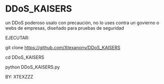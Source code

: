 # DDoS_KAISERS
un DDoS poderoso usalo con precaución, no lo
uses contra un govierno o webs de empresas,
diseñado para pruebas de seguridad


EJECUTAR:


git clone https://github.com/Xtexanony/DDoS_KAISERS

cd DDoS_KAISERS

python DDoS_KAISERS.py


BY: XTEXZZZ
